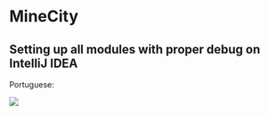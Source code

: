 # MineCity

## Setting up all modules with proper debug on IntelliJ IDEA
Portuguese:

[![](http://i.imgur.com/g7Da1Ce.png)](https://youtu.be/lEvgzsq-Wwg)
